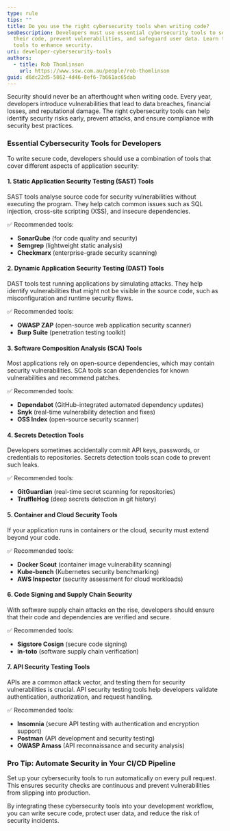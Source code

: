 ```yaml
---
type: rule
tips: ""
title: Do you use the right cybersecurity tools when writing code?
seoDescription: Developers must use essential cybersecurity tools to secure
  their code, prevent vulnerabilities, and safeguard user data. Learn the best
  tools to enhance security.
uri: developer-cybersecurity-tools
authors:
  - title: Rob Thomlinson
    url: https://www.ssw.com.au/people/rob-thomlinson
guid: d6dc22d5-5862-4d46-8ef6-7b661ac65dab
---
```


Security should never be an afterthought when writing code. Every year, developers introduce vulnerabilities that lead to data breaches, financial losses, and reputational damage. The right cybersecurity tools can help identify security risks early, prevent attacks, and ensure compliance with security best practices.

<!--endintro-->

### Essential Cybersecurity Tools for Developers

To write secure code, developers should use a combination of tools that cover different aspects of application security:

#### 1. **Static Application Security Testing (SAST) Tools**

SAST tools analyse source code for security vulnerabilities without executing the program. They help catch common issues such as SQL injection, cross-site scripting (XSS), and insecure dependencies.

✅ Recommended tools:

- **SonarQube** (for code quality and security)
- **Semgrep** (lightweight static analysis)
- **Checkmarx** (enterprise-grade security scanning)

#### 2. **Dynamic Application Security Testing (DAST) Tools**

DAST tools test running applications by simulating attacks. They help identify vulnerabilities that might not be visible in the source code, such as misconfiguration and runtime security flaws.

✅ Recommended tools:

- **OWASP ZAP** (open-source web application security scanner)
- **Burp Suite** (penetration testing toolkit)

#### 3. **Software Composition Analysis (SCA) Tools**

Most applications rely on open-source dependencies, which may contain security vulnerabilities. SCA tools scan dependencies for known vulnerabilities and recommend patches.

✅ Recommended tools:

- **Dependabot** (GitHub-integrated automated dependency updates)
- **Snyk** (real-time vulnerability detection and fixes)
- **OSS Index** (open-source security scanner)

#### 4. **Secrets Detection Tools**

Developers sometimes accidentally commit API keys, passwords, or credentials to repositories. Secrets detection tools scan code to prevent such leaks.

✅ Recommended tools:

- **GitGuardian** (real-time secret scanning for repositories)
- **TruffleHog** (deep secrets detection in git history)

#### 5. **Container and Cloud Security Tools**

If your application runs in containers or the cloud, security must extend beyond your code.

✅ Recommended tools:

- **Docker Scout** (container image vulnerability scanning)
- **Kube-bench** (Kubernetes security benchmarking)
- **AWS Inspector** (security assessment for cloud workloads)

#### 6. **Code Signing and Supply Chain Security**

With software supply chain attacks on the rise, developers should ensure that their code and dependencies are verified and secure.

✅ Recommended tools:

- **Sigstore Cosign** (secure code signing)
- **in-toto** (software supply chain verification)

#### 7. **API Security Testing Tools**

APIs are a common attack vector, and testing them for security vulnerabilities is crucial. API security testing tools help developers validate authentication, authorization, and request handling.

✅ Recommended tools:

- **Insomnia** (secure API testing with authentication and encryption support)
- **Postman** (API development and security testing)
- **OWASP Amass** (API reconnaissance and security analysis)

### Pro Tip: Automate Security in Your CI/CD Pipeline

Set up your cybersecurity tools to run automatically on every pull request. This ensures security checks are continuous and prevent vulnerabilities from slipping into production.

By integrating these cybersecurity tools into your development workflow, you can write secure code, protect user data, and reduce the risk of security incidents.
